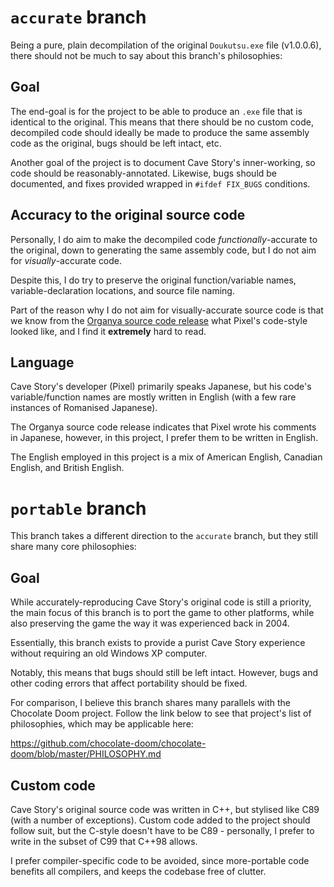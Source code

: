 # `accurate` branch
Being a pure, plain decompilation of the original `Doukutsu.exe` file (v1.0.0.6),
there should not be much to say about this branch's philosophies:

## Goal
The end-goal is for the project to be able to produce an `.exe` file that is
identical to the original. This means that there should be no custom code,
decompiled code should ideally be made to produce the same assembly code as the
original, bugs should be left intact, etc.

Another goal of the project is to document Cave Story's inner-working, so code
should be reasonably-annotated. Likewise, bugs should be documented, and fixes
provided wrapped in `#ifdef FIX_BUGS` conditions.

## Accuracy to the original source code
Personally, I do aim to make the decompiled code _functionally_-accurate to the
original, down to generating the same assembly code, but I do not aim for
_visually_-accurate code.

Despite this, I do try to preserve the original function/variable names,
variable-declaration locations, and source file naming.

Part of the reason why I do not aim for visually-accurate source code is that we
know from the [Organya source code release](https://github.com/shbow/organya/)
what Pixel's code-style looked like, and I find it **extremely** hard to read.

## Language
Cave Story's developer (Pixel) primarily speaks Japanese, but his code's
variable/function names are mostly written in English (with a few rare instances
of Romanised Japanese).

The Organya source code release indicates that Pixel wrote his comments in
Japanese, however, in this project, I prefer them to be written in English.

The English employed in this project is a mix of American English, Canadian
English, and British English.



# `portable` branch
This branch takes a different direction to the `accurate` branch, but they still
share many core philosophies:

## Goal
While accurately-reproducing Cave Story's original code is still a priority, the
main focus of this branch is to port the game to other platforms, while also
preserving the game the way it was experienced back in 2004.

Essentially, this branch exists to provide a purist Cave Story experience
without requiring an old Windows XP computer.

Notably, this means that bugs should still be left intact. However, bugs and
other coding errors that affect portability should be fixed.

For comparison, I believe this branch shares many parallels with the
Chocolate Doom project. Follow the link below to see that project's list of
philosophies, which may be applicable here:

https://github.com/chocolate-doom/chocolate-doom/blob/master/PHILOSOPHY.md

## Custom code
Cave Story's original source code was written in C++, but stylised like C89
(with a number of exceptions). Custom code added to the project should follow
suit, but the C-style doesn't have to be C89 - personally, I prefer to write in
the subset of C99 that C++98 allows.

I prefer compiler-specific code to be avoided, since more-portable code benefits
all compilers, and keeps the codebase free of clutter.
